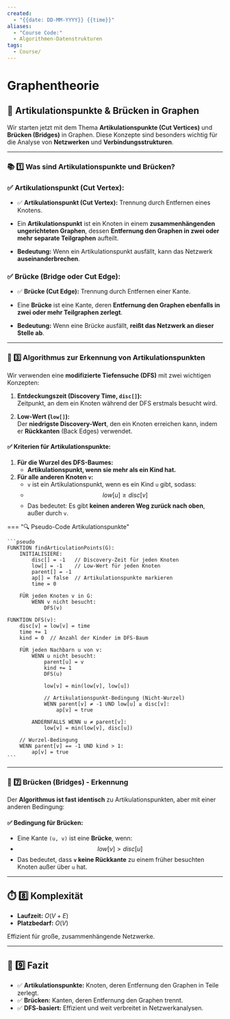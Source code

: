```yaml
---
created:
  - "{{date: DD-MM-YYYY}} {{time}}"
aliases:
  - "Course Code:"
  - Algorithmen-Datenstrukturen
tags:
  - Course/
---
```

# Graphentheorie
## 🚀 **Artikulationspunkte & Brücken in Graphen**

Wir starten jetzt mit dem Thema **Artikulationspunkte (Cut Vertices)** und **Brücken (Bridges)** in Graphen. Diese Konzepte sind besonders wichtig für die Analyse von **Netzwerken** und **Verbindungsstrukturen**.

---

### 📚 **1️⃣ Was sind Artikulationspunkte und Brücken?**

### ✅ **Artikulationspunkt (Cut Vertex):**

- ✅ **Artikulationspunkt (Cut Vertex):** Trennung durch Entfernen eines Knotens.

- Ein **Artikulationspunkt** ist ein Knoten in einem **zusammenhängenden ungerichteten Graphen**, dessen **Entfernung den Graphen in zwei oder mehr separate Teilgraphen** aufteilt.
- **Bedeutung:** Wenn ein Artikulationspunkt ausfällt, kann das Netzwerk **auseinanderbrechen**.

### ✅ **Brücke (Bridge oder Cut Edge):**

- ✅ **Brücke (Cut Edge):** Trennung durch Entfernen einer Kante.

- Eine **Brücke** ist eine Kante, deren **Entfernung den Graphen ebenfalls in zwei oder mehr Teilgraphen zerlegt**.
- **Bedeutung:** Wenn eine Brücke ausfällt, **reißt das Netzwerk an dieser Stelle ab**.

---
### 🚀 **3️⃣ Algorithmus zur Erkennung von Artikulationspunkten**

Wir verwenden eine **modifizierte Tiefensuche (DFS)** mit zwei wichtigen Konzepten:

1. **Entdeckungszeit (Discovery Time, `disc[]`):**  
    Zeitpunkt, an dem ein Knoten während der DFS erstmals besucht wird.
    
2. **Low-Wert (`low[]`):**  
    Der **niedrigste Discovery-Wert**, den ein Knoten erreichen kann, indem er **Rückkanten** (Back Edges) verwendet.
    

#### ✅ **Kriterien für Artikulationspunkte:**

1. **Für die Wurzel des DFS-Baumes:**
    - **Artikulationspunkt, wenn sie mehr als ein Kind hat.**
2. **Für alle anderen Knoten `v`:**
    - `v` ist ein Artikulationspunkt, wenn es ein Kind `u` gibt, sodass: 
    - $$low[u]≥disc[v]$$
    - Das bedeutet: Es gibt **keinen anderen Weg zurück nach oben**, außer durch `v`.

=== "🔍 Pseudo-Code Artikulationspunkte"

    ```pseudo
	FUNKTION findArticulationPoints(G):
	    INITIALISIERE:
	        disc[] = -1   // Discovery-Zeit für jeden Knoten
	        low[] = -1    // Low-Wert für jeden Knoten
	        parent[] = -1
	        ap[] = false  // Artikulationspunkte markieren
	        time = 0
	
	    FÜR jeden Knoten v in G:
	        WENN v nicht besucht:
	            DFS(v)
	
	FUNKTION DFS(v):
	    disc[v] = low[v] = time
	    time += 1
	    kind = 0  // Anzahl der Kinder im DFS-Baum
	
	    FÜR jeden Nachbarn u von v:
	        WENN u nicht besucht:
	            parent[u] = v
	            kind += 1
	            DFS(u)
	            
	            low[v] = min(low[v], low[u])
	
	            // Artikulationspunkt-Bedingung (Nicht-Wurzel)
	            WENN parent[v] ≠ -1 UND low[u] ≥ disc[v]:
	                ap[v] = true
	
	        ANDERNFALLS WENN u ≠ parent[v]:
	            low[v] = min(low[v], disc[u])
	
	    // Wurzel-Bedingung
	    WENN parent[v] == -1 UND kind > 1:
	        ap[v] = true
    ```

---
### 🚀 **7️⃣ Brücken (Bridges) - Erkennung**

Der **Algorithmus ist fast identisch** zu Artikulationspunkten, aber mit einer anderen Bedingung:

#### ✅ **Bedingung für Brücken:**

- Eine Kante `(u, v)` ist eine **Brücke**, wenn: 
- $$low[v]>disc[u]$$
- Das bedeutet, dass **`v` keine Rückkante** zu einem früher besuchten Knoten außer über `u` hat.

---
## ⏱️ **8️⃣ Komplexität**

- **Laufzeit:** $O(V+E)$
- **Platzbedarf:** $O(V)$

Effizient für große, zusammenhängende Netzwerke.

---

## 🎯 **9️⃣ Fazit**

- ✅ **Artikulationspunkte:** Knoten, deren Entfernung den Graphen in Teile zerlegt.
- ✅ **Brücken:** Kanten, deren Entfernung den Graphen trennt.
- ✅ **DFS-basiert:** Effizient und weit verbreitet in Netzwerkanalysen.